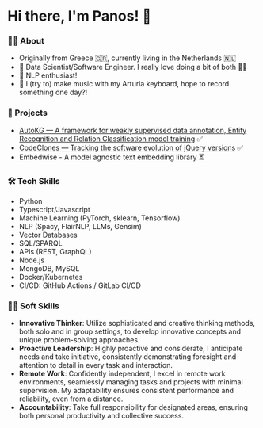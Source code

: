# Hi there, I'm Panos! 👋

### 🙋‍♂️ About

- Originally from Greece 🇬🇷, currently living in the Netherlands 🇳🇱
- 💎 Data Scientist/Software Engineer. I really love doing a bit of both 💪🏻
- 💬 NLP enthusiast!
- 🎹 I (try to) make music with my Arturia keyboard, hope to record something one day?!

### 🚀 Projects

- [AutoKG — A framework for weakly supervised data annotation, Entity Recognition and Relation Classification model training](https://github.com/PanosBn/auto-kg) ✅ 
- [CodeClones — Tracking the software evolution of jQuery versions](https://github.com/PanosBn/Code-Clones) ✅
- Embedwise - A model agnostic text embedding library ⏳


### 🛠 Tech Skills

- Python
- Typescript/Javascript
- Machine Learning (PyTorch, sklearn, Tensorflow)
- NLP (Spacy, FlairNLP, LLMs, Gensim)
- Vector Databases
- SQL/SPARQL
- APIs (REST, GraphQL)
- Node.js
- MongoDB, MySQL
- Docker/Kubernetes
- CI/CD: GitHub Actions / GitLab CI/CD 


### 🧘🏻 Soft Skills

- **Innovative Thinker**: Utilize sophisticated and creative thinking methods, both solo and in group settings, to develop innovative concepts and unique problem-solving approaches.
- **Proactive Leadership**: Highly proactive and considerate, I anticipate needs and take initiative, consistently demonstrating foresight and attention to detail in every task and interaction.
- **Remote Work**: Confidently independent, I excel in remote work environments, seamlessly managing tasks and projects with minimal supervision. My adaptability ensures consistent performance and reliability, even from a distance.
- **Accountability**: Take full responsibility for designated areas, ensuring both personal productivity and collective success.
